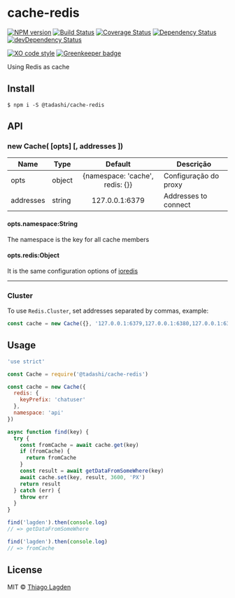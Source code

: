 # cache-redis

[![NPM version][npm-img]][npm]
[![Build Status][ci-img]][ci]
[![Coverage Status][coveralls-img]][coveralls]
[![Dependency Status][dep-img]][dep]
[![devDependency Status][devDep-img]][devDep]

[![XO code style][xo-img]][xo]
[![Greenkeeper badge][greenkeeper-img]][greenkeeper]

[npm-img]:         https://img.shields.io/npm/v/@tadashi/cache-redis.svg
[npm]:             https://www.npmjs.com/package/@tadashi/cache-redis
[ci-img]:          https://travis-ci.org/lagden/cache-redis.svg
[ci]:              https://travis-ci.org/lagden/cache-redis
[coveralls-img]:   https://coveralls.io/repos/github/lagden/cache-redis/badge.svg?branch=master
[coveralls]:       https://coveralls.io/github/lagden/cache-redis?branch=master
[dep-img]:         https://david-dm.org/lagden/cache-redis.svg
[dep]:             https://david-dm.org/lagden/cache-redis
[devDep-img]:      https://david-dm.org/lagden/cache-redis/dev-status.svg
[devDep]:          https://david-dm.org/lagden/cache-redis#info=devDependencies
[xo-img]:          https://img.shields.io/badge/code_style-XO-5ed9c7.svg
[xo]:              https://github.com/sindresorhus/xo
[greenkeeper-img]: https://badges.greenkeeper.io/lagden/cache-redis.svg
[greenkeeper]:     https://greenkeeper.io/


Using Redis as cache


## Install

```
$ npm i -S @tadashi/cache-redis
```


## API

### new Cache( \[opts\] \[, addresses \])

Name        | Type                 | Default                            | Descrição
----------- | -------------------- |:----------------------------------:| ------------
opts        | object               | {namespace: 'cache', redis: {}}    | Configuração do proxy
addresses   | string               | 127.0.0.1:6379                     | Addresses to connect


#### opts.namespace:String

The namespace is the key for all cache members

#### opts.redis:Object

It is the same configuration options of [ioredis](https://github.com/luin/ioredis/blob/master/API.md)

---

### Cluster

To use `Redis.Cluster`, set addresses separated by commas, example:

```js
const cache = new Cache({}, '127.0.0.1:6379,127.0.0.1:6380,127.0.0.1:6381')
```


## Usage

```js
'use strict'

const Cache = require('@tadashi/cache-redis')

const cache = new Cache({
  redis: {
    keyPrefix: 'chatuser'
  },
  namespace: 'api'
})

async function find(key) {
  try {
    const fromCache = await cache.get(key)
    if (fromCache) {
      return fromCache
    }
    const result = await getDataFromSomeWhere(key)
    await cache.set(key, result, 3600, 'PX')
    return result
  } catch (err) {
    throw err
  }
}

find('lagden').then(console.log)
// => getDataFromSomeWhere

find('lagden').then(console.log)
// => fromCache
```


## License

MIT © [Thiago Lagden](http://lagden.in)

